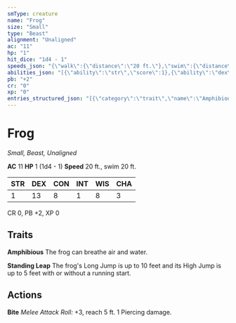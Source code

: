 ```yaml
---
smType: creature
name: "Frog"
size: "Small"
type: "Beast"
alignment: "Unaligned"
ac: "11"
hp: "1"
hit_dice: "1d4 - 1"
speeds_json: "{\"walk\":{\"distance\":\"20 ft.\"},\"swim\":{\"distance\":\"20 ft.\"}}"
abilities_json: "[{\"ability\":\"str\",\"score\":1},{\"ability\":\"dex\",\"score\":13},{\"ability\":\"con\",\"score\":8},{\"ability\":\"int\",\"score\":1},{\"ability\":\"wis\",\"score\":8},{\"ability\":\"cha\",\"score\":3}]"
pb: "+2"
cr: "0"
xp: "0"
entries_structured_json: "[{\"category\":\"trait\",\"name\":\"Amphibious\",\"text\":\"The frog can breathe air and water.\"},{\"category\":\"trait\",\"name\":\"Standing Leap\",\"text\":\"The frog's Long Jump is up to 10 feet and its High Jump is up to 5 feet with or without a running start.\"},{\"category\":\"action\",\"name\":\"Bite\",\"text\":\"*Melee Attack Roll:* +3, reach 5 ft. 1 Piercing damage.\"}]"
---
```


# Frog
*Small, Beast, Unaligned*

**AC** 11
**HP** 1 (1d4 - 1)
**Speed** 20 ft., swim 20 ft.

| STR | DEX | CON | INT | WIS | CHA |
| --- | --- | --- | --- | --- | --- |
| 1 | 13 | 8 | 1 | 8 | 3 |

CR 0, PB +2, XP 0

## Traits

**Amphibious**
The frog can breathe air and water.

**Standing Leap**
The frog's Long Jump is up to 10 feet and its High Jump is up to 5 feet with or without a running start.

## Actions

**Bite**
*Melee Attack Roll:* +3, reach 5 ft. 1 Piercing damage.
